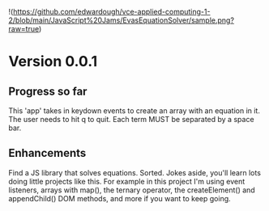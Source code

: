 !(https://github.com/edwardough/vce-applied-computing-1-2/blob/main/JavaScript%20Jams/EvasEquationSolver/sample.png?raw=true)
# Version 0.0.1
## Progress so far
This 'app' takes in keydown events to create an array with an equation in it.
The user needs to hit q to quit.
Each term MUST be separated by a space bar.
## Enhancements
Find a JS library that solves equations. Sorted.
Jokes aside, you'll learn lots doing little projects like this.
For example in this project I'm using event listeners, arrays with map(), the ternary operator, the createElement() and appendChild() DOM methods, and more if you want to keep going.
